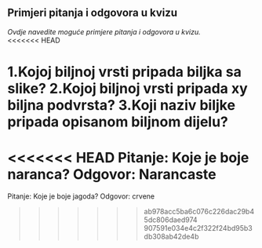 ## Primjeri pitanja i odgovora u kvizu
_Ovdje navedite moguće primjere pitanja i odgovora u kvizu._  
<<<<<<< HEAD


1.Kojoj biljnoj vrsti pripada biljka sa slike?
2.Kojoj biljnoj vrsti pripada xy biljna podvrsta?
3.Koji naziv biljke pripada opisanom biljnom dijelu?
=======
<<<<<<< HEAD
Pitanje: Koje je boje naranca?
Odgovor: Narancaste
=======
Pitanje: Koje je boje jagoda?
Odgovor: crvene
>>>>>>> ab978acc5ba6c076c226dac29b45dc806daed974
>>>>>>> 907591e034e4c2f322f24bd95b3db308ab42de4b

